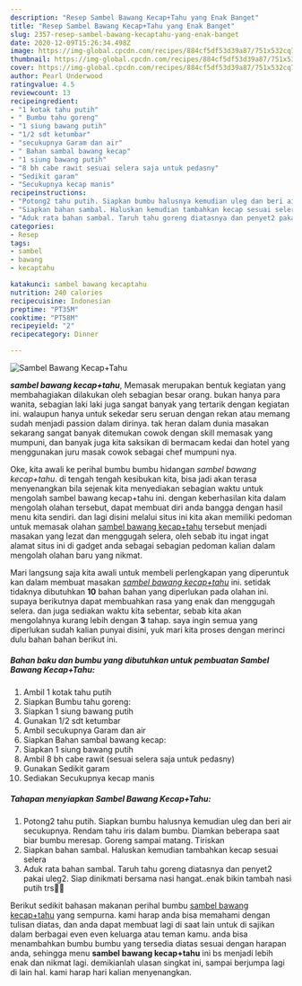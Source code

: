 ```yaml
---
description: "Resep Sambel Bawang Kecap+Tahu yang Enak Banget"
title: "Resep Sambel Bawang Kecap+Tahu yang Enak Banget"
slug: 2357-resep-sambel-bawang-kecaptahu-yang-enak-banget
date: 2020-12-09T15:26:34.498Z
image: https://img-global.cpcdn.com/recipes/884cf5df53d39a87/751x532cq70/sambel-bawang-kecaptahu-foto-resep-utama.jpg
thumbnail: https://img-global.cpcdn.com/recipes/884cf5df53d39a87/751x532cq70/sambel-bawang-kecaptahu-foto-resep-utama.jpg
cover: https://img-global.cpcdn.com/recipes/884cf5df53d39a87/751x532cq70/sambel-bawang-kecaptahu-foto-resep-utama.jpg
author: Pearl Underwood
ratingvalue: 4.5
reviewcount: 13
recipeingredient:
- "1 kotak tahu putih"
- " Bumbu tahu goreng"
- "1 siung bawang putih"
- "1/2 sdt ketumbar"
- "secukupnya Garam dan air"
- " Bahan sambal bawang kecap"
- "1 siung bawang putih"
- "8 bh cabe rawit sesuai selera saja untuk pedasny"
- "Sedikit garam"
- "Secukupnya kecap manis"
recipeinstructions:
- "Potong2 tahu putih. Siapkan bumbu halusnya kemudian uleg dan beri air secukupnya. Rendam tahu iris dalam bumbu. Diamkan beberapa saat biar bumbu meresap. Goreng sampai matang. Tiriskan"
- "Siapkan bahan sambal. Haluskan kemudian tambahkan kecap sesuai selera"
- "Aduk rata bahan sambal. Taruh tahu goreng diatasnya dan penyet2 pakai uleg2. Siap dinikmati bersama nasi hangat..enak bikin tambah nasi putih trs🤣🤣"
categories:
- Resep
tags:
- sambel
- bawang
- kecaptahu

katakunci: sambel bawang kecaptahu 
nutrition: 240 calories
recipecuisine: Indonesian
preptime: "PT35M"
cooktime: "PT58M"
recipeyield: "2"
recipecategory: Dinner

---
```



![Sambel Bawang Kecap+Tahu](https://img-global.cpcdn.com/recipes/884cf5df53d39a87/751x532cq70/sambel-bawang-kecaptahu-foto-resep-utama.jpg)

<b><i>sambel bawang kecap+tahu</i></b>, Memasak merupakan bentuk kegiatan yang membahagiakan dilakukan oleh sebagian besar orang. bukan hanya para wanita, sebagian laki laki juga sangat banyak yang tertarik dengan kegiatan ini. walaupun hanya untuk sekedar seru seruan dengan rekan atau memang sudah menjadi passion dalam dirinya. tak heran dalam dunia masakan sekarang sangat banyak ditemukan cowok dengan skill memasak yang mumpuni, dan banyak juga kita saksikan di bermacam kedai dan hotel yang menggunakan juru masak cowok sebagai chef mumpuni nya.

Oke, kita awali ke perihal bumbu bumbu hidangan <i>sambel bawang kecap+tahu</i>. di tengah tengah kesibukan kita, bisa jadi akan terasa menyenangkan bila sejenak kita menyediakan sebagian waktu untuk mengolah sambel bawang kecap+tahu ini. dengan keberhasilan kita dalam mengolah olahan tersebut, dapat membuat diri anda bangga dengan hasil menu kita sendiri. dan lagi disini melalui situs ini kita akan memiliki pedoman untuk memasak olahan <u>sambel bawang kecap+tahu</u> tersebut menjadi masakan yang lezat dan menggugah selera, oleh sebab itu ingat ingat alamat situs ini di gadget anda sebagai sebagian pedoman kalian dalam mengolah olahan baru yang nikmat.




Mari langsung saja kita awali untuk membeli perlengkapan yang diperuntuk kan dalam membuat masakan <u><i>sambel bawang kecap+tahu</i></u> ini. setidak tidaknya dibutuhkan <b>10</b> bahan bahan yang diperlukan pada olahan ini. supaya berikutnya dapat membuahkan rasa yang enak dan menggugah selera. dan juga sediakan waktu kita sebentar, sebab kita akan mengolahnya kurang lebih dengan <b>3</b> tahap. saya ingin semua yang diperlukan sudah kalian punyai disini, yuk mari kita proses dengan merinci dulu bahan bahan berikut ini.

<!--inarticleads1-->

##### Bahan baku dan bumbu yang dibutuhkan untuk pembuatan Sambel Bawang Kecap+Tahu:

1. Ambil 1 kotak tahu putih
1. Siapkan  Bumbu tahu goreng:
1. Siapkan 1 siung bawang putih
1. Gunakan 1/2 sdt ketumbar
1. Ambil secukupnya Garam dan air
1. Siapkan  Bahan sambal bawang kecap:
1. Siapkan 1 siung bawang putih
1. Ambil 8 bh cabe rawit (sesuai selera saja untuk pedasny)
1. Gunakan Sedikit garam
1. Sediakan Secukupnya kecap manis




<!--inarticleads2-->

##### Tahapan menyiapkan Sambel Bawang Kecap+Tahu:

1. Potong2 tahu putih. Siapkan bumbu halusnya kemudian uleg dan beri air secukupnya. Rendam tahu iris dalam bumbu. Diamkan beberapa saat biar bumbu meresap. Goreng sampai matang. Tiriskan
1. Siapkan bahan sambal. Haluskan kemudian tambahkan kecap sesuai selera
1. Aduk rata bahan sambal. Taruh tahu goreng diatasnya dan penyet2 pakai uleg2. Siap dinikmati bersama nasi hangat..enak bikin tambah nasi putih trs🤣🤣




Berikut sedikit bahasan makanan perihal bumbu <u>sambel bawang kecap+tahu</u> yang sempurna. kami harap anda bisa memahami dengan tulisan diatas, dan anda dapat membuat lagi di saat lain untuk di sajikan dalam berbagai even even keluarga atau teman kamu. anda bisa menambahkan bumbu bumbu yang tersedia diatas sesuai dengan harapan anda, sehingga menu <b>sambel bawang kecap+tahu</b> ini bs menjadi lebih enak dan nikmat lagi. demikianlah ulasan singkat ini, sampai berjumpa lagi di lain hal. kami harap hari kalian menyenangkan.
